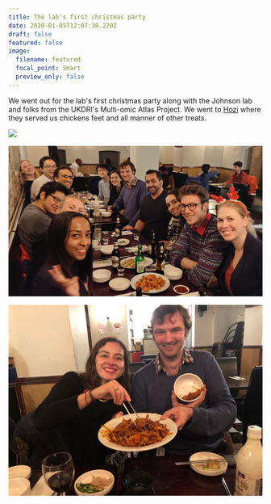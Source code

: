 ```yaml
---
title: The lab's first christmas party
date: 2020-01-05T12:07:38.220Z
draft: false
featured: false
image:
  filename: featured
  focal_point: Smart
  preview_only: false
---
```

We went out for the lab's first christmas party along with the Johnson lab and folks from the UKDRI's Multi-omic Atlas Project. We went to <a href="https://hozi.business.site/">Hozi</a> where they served us chickens feet and all manner of other treats.

![](img_20191216_194947.jpg)

![](img_20191216_195004__01.jpg)

![](thumbnail_IMG_4064.jpg)
